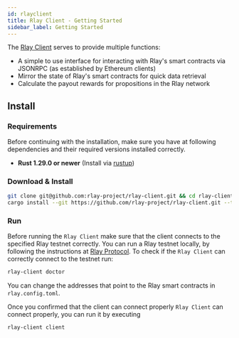 ```yaml
---
id: rlayclient
title: Rlay Client - Getting Started
sidebar_label: Getting Started
---
```


The [Rlay Client](https://github.com/rlay-project/rlay-client) serves to provide multiple functions:
- A simple to use interface for interacting with Rlay's smart contracts via JSONRPC (as established by Ethereum clients)
- Mirror the state of Rlay's smart contracts for quick data retrieval
- Calculate the payout rewards for propositions in the Rlay network

## Install

### Requirements

Before continuing with the installation, make sure you have at following dependencies and their required versions installed correctly.

- **Rust 1.29.0 or newer** (Install via [rustup](https://rustup.rs/))

### Download & Install

```bash
git clone git@github.com:rlay-project/rlay-client.git && cd rlay-client
cargo install --git https://github.com/rlay-project/rlay-client.git --tag 0.2.2
```

### Run

Before running the `Rlay Client` make sure that the client connects to the specified Rlay testnet correctly.
You can run a Rlay testnet locally, by following the instructions at [Rlay Protocol](rlayprotocol.md).
To check if the `Rlay Client` can correctly connect to the testnet run:

```bash
rlay-client doctor
```

You can change the addresses that point to the Rlay smart contracts in `rlay.config.toml`.

Once you confirmed that the client can connect properly `Rlay Client` can connect properly, you can run it by executing

```bash
rlay-client client
```
